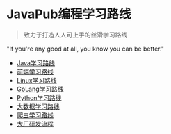 <!--
 * @Author: JavaPub
 * @Date: 2023-07-20 20:30:11
 * @LastEditors: your name
 * @LastEditTime: 2023-07-22 10:17:34
 * @Description: Here is the JavaPub code base. Search JavaPub on the whole web.
 * @FilePath: \code-route\README.md
-->
# JavaPub编程学习路线


> 致力于打造人人可上手的丝滑学习路线

"If you're any good at all, you know you can be better."


* [Java学习路线](docs/Java.md)
* [前端学习路线](/)
* [Linux学习路线](/)
* [GoLang学习路线](docs/GoLang.md)
* [Python学习路线](/)
* [大数据学习路线](docs/BigData.md)
* [爬虫学习路线](/)
* [大厂研发流程](/)




<!-- 编程指南 - 让每一个想学编程的同学，学会技术。原创编程学习路线，包括全面的知识点、面试题、项目、求职，学会 Java 和前端。 -->
